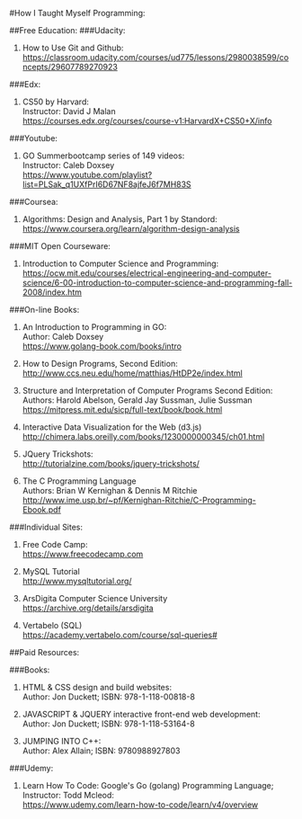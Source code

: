 #How I Taught Myself Programming:

##Free Education:
###Udacity:

1. How to Use Git and Github:<br>
https://classroom.udacity.com/courses/ud775/lessons/2980038599/concepts/29607789270923

###Edx:

1. CS50 by Harvard:<br>
Instructor: David J Malan<br>
https://courses.edx.org/courses/course-v1:HarvardX+CS50+X/info

###Youtube:

1. GO Summerbootcamp series of 149 videos: <br>
Instructor: Caleb Doxsey<br>
https://www.youtube.com/playlist?list=PLSak_q1UXfPrI6D67NF8ajfeJ6f7MH83S

###Coursea:

1. Algorithms: Design and Analysis, Part 1 by Standord:<br>
https://www.coursera.org/learn/algorithm-design-analysis

###MIT Open Courseware:

1. Introduction to Computer Science and Programming:<br>
https://ocw.mit.edu/courses/electrical-engineering-and-computer-science/6-00-introduction-to-computer-science-and-programming-fall-2008/index.htm

###On-line Books:

1. An Introduction to Programming in GO: <br>
Author: Caleb Doxsey<br>
https://www.golang-book.com/books/intro

2. How to Design Programs, Second Edition:<br>
http://www.ccs.neu.edu/home/matthias/HtDP2e/index.html

3. Structure and Interpretation of Computer Programs Second Edition:<br>
Authors: Harold Abelson, Gerald Jay Sussman, Julie Sussman<br>
https://mitpress.mit.edu/sicp/full-text/book/book.html

4. Interactive Data Visualization for the Web (d3.js)<br>
http://chimera.labs.oreilly.com/books/1230000000345/ch01.html

5. JQuery Trickshots:<br>
http://tutorialzine.com/books/jquery-trickshots/

6. The C Programming Language<br>
Authors: Brian W Kernighan & Dennis M Ritchie<br>
http://www.ime.usp.br/~pf/Kernighan-Ritchie/C-Programming-Ebook.pdf

###Individual Sites:

1. Free Code Camp:<br>
https://www.freecodecamp.com

2. MySQL Tutorial<br>
http://www.mysqltutorial.org/

3. ArsDigita Computer Science University<br>
https://archive.org/details/arsdigita

4. Vertabelo (SQL)<br>
https://academy.vertabelo.com/course/sql-queries#

##Paid Resources:

###Books:

1. HTML & CSS design and build websites:<br>
Author: Jon Duckett; ISBN: 978-1-118-00818-8

2. JAVASCRIPT & JQUERY interactive front-end web development:<br>
Author: Jon Duckett; ISBN: 978-1-118-53164-8 

3. JUMPING INTO C++:<br>
Author: Alex Allain; ISBN: 9780988927803

###Udemy:

1. Learn How To Code: Google's Go (golang) Programming Language; Instructor: Todd Mcleod:<br>
https://www.udemy.com/learn-how-to-code/learn/v4/overview
